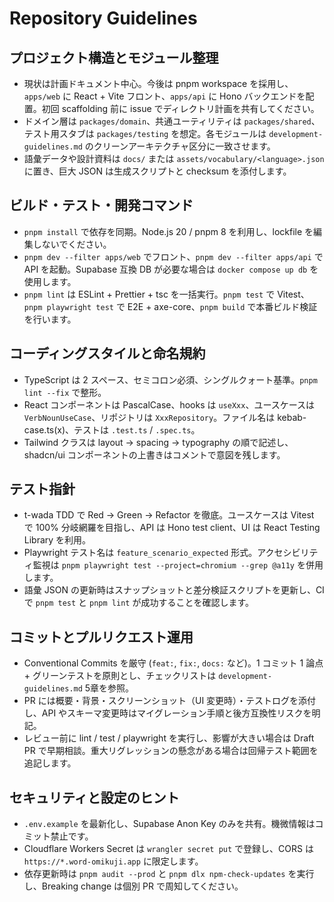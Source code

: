 # Repository Guidelines

## プロジェクト構造とモジュール整理
- 現状は計画ドキュメント中心。今後は pnpm workspace を採用し、`apps/web` に React + Vite フロント、`apps/api` に Hono バックエンドを配置。初回 scaffolding 前に issue でディレクトリ計画を共有してください。
- ドメイン層は `packages/domain`、共通ユーティリティは `packages/shared`、テスト用スタブは `packages/testing` を想定。各モジュールは `development-guidelines.md` のクリーンアーキテクチャ区分に一致させます。
- 語彙データや設計資料は `docs/` または `assets/vocabulary/<language>.json` に置き、巨大 JSON は生成スクリプトと checksum を添付します。

## ビルド・テスト・開発コマンド
- `pnpm install` で依存を同期。Node.js 20 / pnpm 8 を利用し、lockfile を編集しないでください。
- `pnpm dev --filter apps/web` でフロント、`pnpm dev --filter apps/api` で API を起動。Supabase 互換 DB が必要な場合は `docker compose up db` を使用します。
- `pnpm lint` は ESLint + Prettier + tsc を一括実行。`pnpm test` で Vitest、`pnpm playwright test` で E2E + axe-core、`pnpm build` で本番ビルド検証を行います。

## コーディングスタイルと命名規約
- TypeScript は 2 スペース、セミコロン必須、シングルクォート基準。`pnpm lint --fix` で整形。
- React コンポーネントは PascalCase、hooks は `useXxx`、ユースケースは `VerbNounUseCase`、リポジトリは `XxxRepository`。ファイル名は kebab-case.ts(x)、テストは `.test.ts` / `.spec.ts`。
- Tailwind クラスは layout → spacing → typography の順で記述し、shadcn/ui コンポーネントの上書きはコメントで意図を残します。

## テスト指針
- t-wada TDD で Red → Green → Refactor を徹底。ユースケースは Vitest で 100% 分岐網羅を目指し、API は Hono test client、UI は React Testing Library を利用。
- Playwright テスト名は `feature_scenario_expected` 形式。アクセシビリティ監視は `pnpm playwright test --project=chromium --grep @a11y` を併用します。
- 語彙 JSON の更新時はスナップショットと差分検証スクリプトを更新し、CI で `pnpm test` と `pnpm lint` が成功することを確認します。

## コミットとプルリクエスト運用
- Conventional Commits を厳守 (`feat:`, `fix:`, `docs:` など)。1 コミット 1 論点 + グリーンテストを原則とし、チェックリストは `development-guidelines.md` 5章を参照。
- PR には概要・背景・スクリーンショット（UI 変更時）・テストログを添付し、API やスキーマ変更時はマイグレーション手順と後方互換性リスクを明記。
- レビュー前に lint / test / playwright を実行し、影響が大きい場合は Draft PR で早期相談。重大リグレッションの懸念がある場合は回帰テスト範囲を追記します。

## セキュリティと設定のヒント
- `.env.example` を最新化し、Supabase Anon Key のみを共有。機微情報はコミット禁止です。
- Cloudflare Workers Secret は `wrangler secret put` で登録し、CORS は `https://*.word-omikuji.app` に限定します。
- 依存更新時は `pnpm audit --prod` と `pnpm dlx npm-check-updates` を実行し、Breaking change は個別 PR で周知してください。
